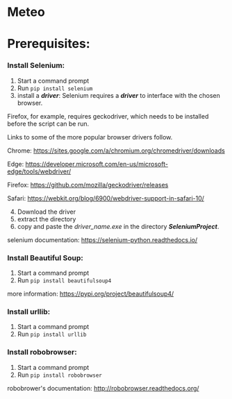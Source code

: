 # Meteo

# Prerequisites:

### Install Selenium: 
1. Start a command prompt
2. Run `pip install selenium`
3. install a ***driver***:
Selenium requires a ***driver*** to interface with the chosen browser. 

Firefox, for example, requires geckodriver, which needs to be installed before the script can be run. 

Links to some of the more popular browser drivers follow.

Chrome:     https://sites.google.com/a/chromium.org/chromedriver/downloads

Edge: 	https://developer.microsoft.com/en-us/microsoft-edge/tools/webdriver/

Firefox: 	https://github.com/mozilla/geckodriver/releases

Safari: 	https://webkit.org/blog/6900/webdriver-support-in-safari-10/

4. Download the driver 
5. extract the directory 
6. copy and paste the *driver_name.exe* in the directory ***SeleniumProject***.

selenium documentation: https://selenium-python.readthedocs.io/

### Install Beautiful Soup:
1. Start a command prompt
2. Run `pip install beautifulsoup4`

more information: https://pypi.org/project/beautifulsoup4/

### Install urllib:
1. Start a command prompt
2. Run `pip install urllib`

### Install robobrowser:
1. Start a command prompt
2. Run `pip install robobrowser`

robobrower's documentation: http://robobrowser.readthedocs.org/

